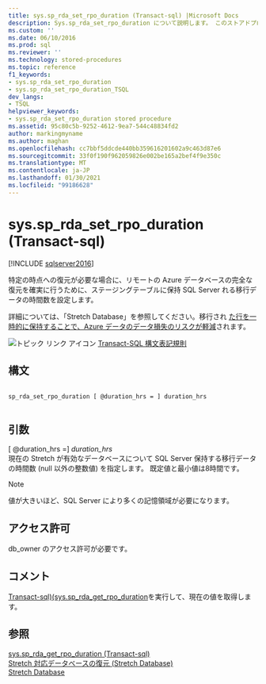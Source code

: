 ```yaml
---
title: sys.sp_rda_set_rpo_duration (Transact-sql) |Microsoft Docs
description: Sys.sp_rda_set_rpo_duration について説明します。 このストアドプロシージャを使用して、ステージングテーブルに保持 SQL Server 移行されるデータの時間数を設定します。
ms.custom: ''
ms.date: 06/10/2016
ms.prod: sql
ms.reviewer: ''
ms.technology: stored-procedures
ms.topic: reference
f1_keywords:
- sys.sp_rda_set_rpo_duration
- sys.sp_rda_set_rpo_duration_TSQL
dev_langs:
- TSQL
helpviewer_keywords:
- sys.sp_rda_set_rpo_duration stored procedure
ms.assetid: 95c80c5b-9252-4612-9ea7-544c48834fd2
author: markingmyname
ms.author: maghan
ms.openlocfilehash: cc7bbf5ddcde440bb359616201602a9c463d87e6
ms.sourcegitcommit: 33f0f190f962059826e002be165a2bef4f9e350c
ms.translationtype: MT
ms.contentlocale: ja-JP
ms.lasthandoff: 01/30/2021
ms.locfileid: "99186628"
---
```

# <a name="syssp_rda_set_rpo_duration-transact-sql"></a>sys.sp_rda_set_rpo_duration (Transact-sql)
[!INCLUDE [sqlserver2016](../../includes/applies-to-version/sqlserver2016.md)]

  特定の時点への復元が必要な場合に、リモートの Azure データベースの完全な復元を確実に行うために、ステージングテーブルに保持 SQL Server れる移行データの時間数を設定します。    
    
 詳細については、「Stretch Database」を参照してください。移行され [た行を一時的に保持することで、Azure データのデータ損失のリスクが軽減](../../sql-server/stretch-database/backup-stretch-enabled-databases-stretch-database.md#stretchRPO)されます。  
   
 ![トピック リンク アイコン](../../database-engine/configure-windows/media/topic-link.gif "トピック リンク アイコン") [Transact-SQL 構文表記規則](../../t-sql/language-elements/transact-sql-syntax-conventions-transact-sql.md)    
     
## <a name="syntax"></a>構文    
    
```    
    
sp_rda_set_rpo_duration [ @duration_hrs = ] duration_hrs    
    
```    
    
## <a name="arguments"></a>引数    
 [ @duration_hrs =] *duration_hrs*    
 現在の Stretch が有効なデータベースについて SQL Server 保持する移行データの時間数 (null 以外の整数値) を指定します。 既定値と最小値は8時間です。    
 
 > [!NOTE]
 > 値が大きいほど、SQL Server により多くの記憶領域が必要になります。
    
## <a name="permissions"></a>アクセス許可    
 db_owner のアクセス許可が必要です。    
    
## <a name="remarks"></a>コメント    
 [Transact-sql&#41;&#40;sys.sp_rda_get_rpo_duration](../../relational-databases/system-stored-procedures/sys-sp-rda-get-rpo-duration-transact-sql.md)を実行して、現在の値を取得します。    
    
## <a name="see-also"></a>参照    
 [sys.sp_rda_get_rpo_duration &#40;Transact-sql&#41;](../../relational-databases/system-stored-procedures/sys-sp-rda-get-rpo-duration-transact-sql.md)     
 [Stretch 対応データベースの復元 (Stretch Database)](../../sql-server/stretch-database/restore-stretch-enabled-databases-stretch-database.md)     
 [Stretch Database](../../sql-server/stretch-database/stretch-database.md)    
    
  
